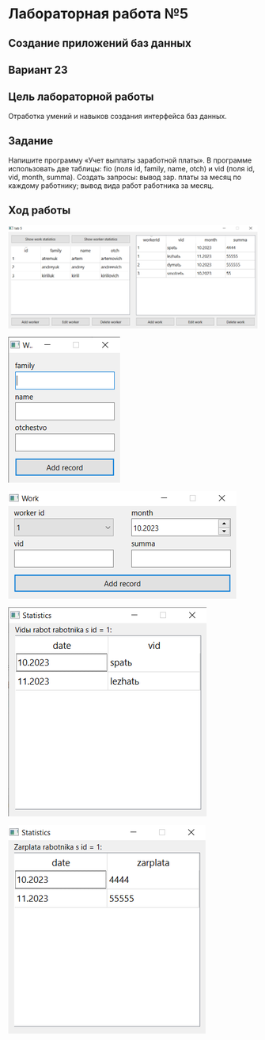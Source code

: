 # Лабораторная работа №5

## Создание приложений баз данных

## Вариант 23

## Цель лабораторной работы

Отработка умений и навыков создания интерфейса баз данных.

## Задание

Напишите программу «Учет выплаты заработной платы».
В программе использовать две таблицы: fio (поля id, family, name, otch)
и vid (поля id, vid, month, summa). Создать запросы: вывод зар. платы за
месяц по каждому работнику; вывод вида работ работника за месяц.

## Ход работы

![image](images/image.png)

![image](images/image-1.png)

![image](images/image-2.png)

![image](images/image-3.png)

![image](images/image-4.png)
